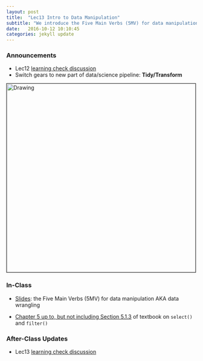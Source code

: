 ```yaml
---
layout: post
title:  "Lec13 Intro to Data Manipulation"
subtitle: "We introduce the Five Main Verbs (5MV) for data manipulation. Today: select() columns i.e. variables and filter() rows."
date:   2016-10-12 10:10:45
categories: jekyll update
---
```




### Announcements

* Lec12 <a href = "{{ site.baseurl }}/assets/LC/barplots.html" target = "_blank">learning check discussion</a>
* Switch gears to new part of data/science pipeline: **Tidy/Transform**
<img src="{{ site.baseurl }}/assets/figure/pipeline.png" alt="Drawing" style="width: 500px;" border="1"/>

<!--
* `dplyr` cheatsheet:
    + Handout in class
    + Also accessible from RStudio -> Menu Bar -> Help -> Cheatsheets -> Data Manipulation with `dplyr` and `tidyr`
-->

### In-Class

* <a href = "{{ site.baseurl }}/assets/2-Data/data_manipulation.html" target = "_blank">Slides</a>: the Five Main Verbs (5MV) for data manipulation AKA data wrangling
<!--    + piping via the `%>%` command, pronounced *then*-->
* <a href = "https://rudeboybert.github.io/IntroStatDataSciences/5-manip.html" target = "_blank">Chapter 5 up to, but not including Section 5.1.3</a> of textbook on `select()` and `filter()`


### After-Class Updates

* Lec13 <a href = "{{ site.baseurl }}/assets/LC/filter.html" target = "_blank">learning check discussion</a>

